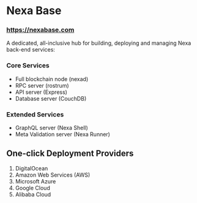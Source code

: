 # Nexa Base

### https://nexabase.com

A dedicated, all-inclusive hub for building, deploying and managing Nexa back-end services:

### Core Services

- Full blockchain node (nexad)
- RPC server (rostrum)
- API server (Express)
- Database server (CouchDB)

### Extended Services

- GraphQL server (Nexa Shell)
- Meta Validation server (Nexa Runner)


## One-click Deployment Providers

1. DigitalOcean
2. Amazon Web Services (AWS)
3. Microsoft Azure
4. Google Cloud
5. Alibaba Cloud
